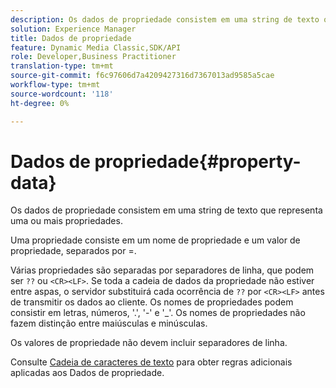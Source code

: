 ```yaml
---
description: Os dados de propriedade consistem em uma string de texto que representa uma ou mais propriedades.
solution: Experience Manager
title: Dados de propriedade
feature: Dynamic Media Classic,SDK/API
role: Developer,Business Practitioner
translation-type: tm+mt
source-git-commit: f6c97606d7a4209427316d7367013ad9585a5cae
workflow-type: tm+mt
source-wordcount: '118'
ht-degree: 0%

---
```



# Dados de propriedade{#property-data}

Os dados de propriedade consistem em uma string de texto que representa uma ou mais propriedades.

Uma propriedade consiste em um nome de propriedade e um valor de propriedade, separados por =.

Várias propriedades são separadas por separadores de linha, que podem ser `??` ou `<CR><LF>`. Se toda a cadeia de dados da propriedade não estiver entre aspas, o servidor substituirá cada ocorrência de `??` por `<CR><LF>` antes de transmitir os dados ao cliente. Os nomes de propriedades podem consistir em letras, números, &#39;.&#39;, &#39;-&#39; e &#39;_&#39;. Os nomes de propriedades não fazem distinção entre maiúsculas e minúsculas.

Os valores de propriedade não devem incluir separadores de linha.

Consulte [Cadeia de caracteres de texto](../../../../../../is-api/image-catalog/image-serving-api-ref/c-image-catalog-reference/c-overview/c-common-data-types/r-text-string.md#reference-ae0a9e181b0e40c6bcdb43af7f481d63) para obter regras adicionais aplicadas aos Dados de propriedade.
